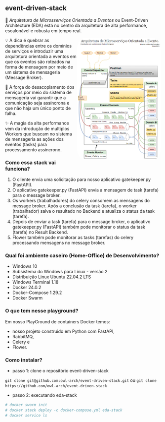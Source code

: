 


## event-driven-stack

🚀  *Arquitetura de Microsserviços Orientada a Eventos* ou Event-Driven Architecture (EDA) está no centro da arquitetura de alta performance, escalonável e robusta em tempo real. 

<div style="display: inline_block">
  <img align="right" alt="event-driven.png" style="border-radius: 10%; width: 54%; height:auto;" src="https://github.com/dev-carvalho/event-driven-stack/blob/main/image/event-driven.png">
</div>

💡 A dica é quebrar as dependências entre os domínios de serviços e introduzir uma arquitetura orientada a eventos em que os eventos são roteados na forma de mensagem por meio de um sistema de mensageria (Message Broker). 

💪 A força do desacoplamento dos serviços por meio do sistema de mensageria vai garantir que a comunicação seja assíncrona e que não haja um único ponto de falha.

✨ A magia da alta performance vem da introdução de multiplos Workers que buscam no sistema de mensageria as ações dos eventos (tasks) para processamento assíncrono. 

### Como essa stack vai funciona?

1. O cliente envia uma solicitação para nosso aplicativo gatekeeper.py (FastAPI).
2. O aplicativo gatekeeper.py (FastAPI) envia a mensagem de task (tarefa) para o message broker.
3. Os workers (trabalhadores) do celery consomem as mensagens do message broker. Após a conclusão da task (tarefa), o worker (trabalhador) salva o resultado no  Backend e atualiza o status da task (tarefa).
4. Depois de enviar a task (tarefa) para o message broker, o aplicativo gatekeeper.py (FastAPI) também pode monitorar o status da task (tarefa) no Result Backend.
5. Flower também pode monitorar as tasks (tarefas) do celery processando mensagens no message broker.

### Qual foi ambiente caseiro (Home-Office) de Desenvolvimento?
- Windows 10
- Subsistema do Windows para Linux - versão 2 
- Distribuição Linux Ubuntu 22.04.2 LTS
- Windows Terminal 1.18
- Docker 24.0.2
- Docker-Compose 1.29.2
- Docker Swarm 

### O que tem nesse playground?
Em nosso PlayGround de containers Docker temos:
- nosso projeto construido em Python com FastAPI,
- RabbitMQ,
- Celery e 
- Flower.

### Como instalar?
- passo 1: clone o repositório event-driven-stack<br>

`git clone git@github.com:owl-arch/event-driven-stack.git`
ou
`git clone https://github.com/owl-arch/event-driven-stack`

- passo 2: executando eda-stack
```bash
# docker swarm init
# docker stack deploy -c docker-compose.yml eda-stack
# docker service ls
```
<br>